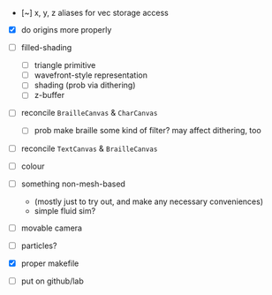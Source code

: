 * [~] x, y, z aliases for vec storage access
* [x] do origins more properly
* [ ] filled-shading
    * [ ] triangle primitive
    * [ ] wavefront-style representation
    * [ ] shading (prob via dithering)
    * [ ] z-buffer
* [ ] reconcile `BrailleCanvas` & `CharCanvas`
    * [ ] prob make braille some kind of filter? may
          affect dithering, too
* [ ] reconcile `TextCanvas` & `BrailleCanvas`
* [ ] colour
* [ ] something non-mesh-based
    * (mostly just to try out, and make any necessary
      conveniences)
    * simple fluid sim?
* [ ] movable camera
* [ ] particles?
* [x] proper makefile
* [ ] put on github/lab

